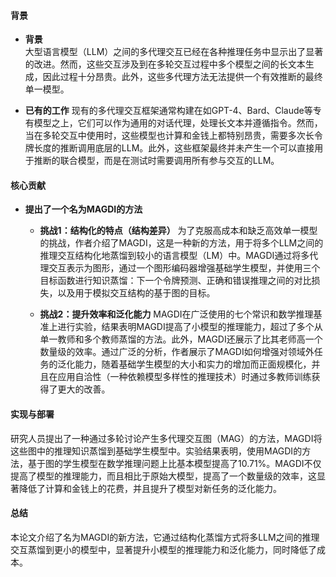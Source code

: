 #### 背景
- **背景**       
    大型语言模型（LLM）之间的多代理交互已经在各种推理任务中显示出了显著的改进。然而，这些交互涉及到在多轮交互过程中多个模型之间的长文本生成，因此过程十分昂贵。此外，这些多代理方法无法提供一个有效推断的最终单一模型。

- **已有的工作**
    现有的多代理交互框架通常构建在如GPT-4、Bard、Claude等专有模型之上，它们可以作为通用的对话代理，处理长文本并遵循指令。然而，当在多轮交互中使用时，这些模型也计算和金钱上都特别昂贵，需要多次长令牌长度的推断调用底层的LLM。此外，这些框架最终并未产生一个可以直接用于推断的联合模型，而是在测试时需要调用所有参与交互的LLM。

#### 核心贡献
- **提出了一个名为MAGDI的方法**
    - **挑战1：结构化的特点（结构差异）**
        为了克服高成本和缺乏高效单一模型的挑战，作者介绍了MAGDI，这是一种新的方法，用于将多个LLM之间的推理交互结构化地蒸馏到较小的语言模型（LM）中。MAGDI通过将多代理交互表示为图形，通过一个图形编码器增强基础学生模型，并使用三个目标函数进行知识蒸馏：下一个令牌预测、正确和错误推理之间的对比损失，以及用于模拟交互结构的基于图的目标。

    - **挑战2：提升效率和泛化能力**
        MAGDI在广泛使用的七个常识和数学推理基准上进行实验，结果表明MAGDI提高了小模型的推理能力，超过了多个从单一教师和多个教师蒸馏的方法。此外，MAGDI还展示了比其老师高一个数量级的效率。通过广泛的分析，作者展示了MAGDI如何增强对领域外任务的泛化能力，随着基础学生模型的大小和实力的增加而正面规模化，并且在应用自洽性（一种依赖模型多样性的推理技术）时通过多教师训练获得了更大的改善。

#### 实现与部署
研究人员提出了一种通过多轮讨论产生多代理交互图（MAG）的方法，MAGDI将这些图中的推理知识蒸馏到基础学生模型中。实验结果表明，使用MAGDI的方法，基于图的学生模型在数学推理问题上比基本模型提高了10.71%。MAGDI不仅提高了模型的推理能力，而且相比于原始大模型，提高了一个数量级的效率，这显著降低了计算和金钱上的花费，并且提升了模型对新任务的泛化能力。

#### 总结
本论文介绍了名为MAGDI的新方法，它通过结构化蒸馏方式将多LLM之间的推理交互蒸馏到更小的模型中，显著提升小模型的推理能力和泛化能力，同时降低了成本。